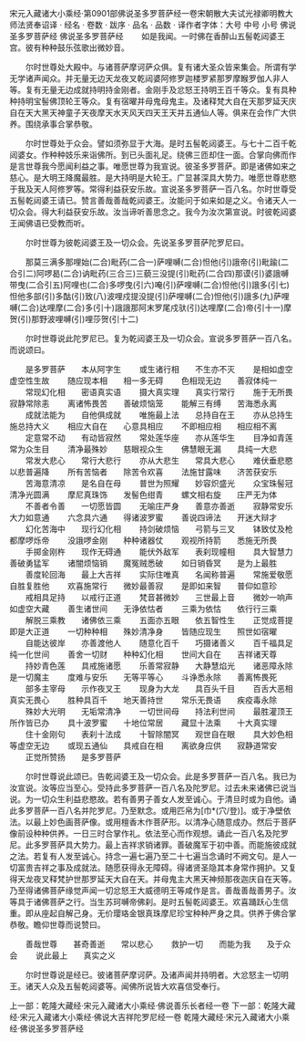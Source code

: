 宋元入藏诸大小乘经·第0901部佛说圣多罗菩萨经一卷宋朝散大夫试光禄卿明教大师法贤奉诏译
· 经名 · 卷数 · 跋序
· 品名 · 品数 · 译作者字体：大号 中号 小号
佛说圣多罗菩萨经
佛说圣多罗菩萨经
　　如是我闻。一时佛在香醉山五髻乾闼婆王宫。彼有种种鼓乐弦歌出微妙音。

　　尔时世尊处大殿中。与诸菩萨摩诃萨众俱。复有诸大圣众皆来集会。所谓有学无学诸声闻众。并无量无边天龙夜叉乾闼婆阿修罗迦楼罗紧那罗摩睺罗伽人非人等。复有无量无边成就持明持金刚者。金刚手及忿怒王持明王百千等众。复有具种种持明宝髻佛顶轮王等众。复有宿曜并母鬼母鬼主。及诸释梵大自在天那罗延天庆自在天大黑天神童子天夜摩天水天风天四天王天并五通仙人等。俱来在会作广大供养。围绕承事合掌恭敬。

　　尔时世尊处于众会。譬如须弥显于大海。是时五髻乾闼婆王。与七十二百千乾闼婆女。作种种妓乐来诣佛所。到已头面礼足。绕佛三匝却住一面。合掌向佛而作是言世尊我今愿闻利益之事。唯愿世尊为我宣说。彼圣多罗菩萨。即是诸佛如来之慈心。是大明王降魔最胜。是大持明是大轮王。广显甚深具大势力。唯愿世尊悲愍于我及天人阿修罗等。常得利益获安乐故。宣说圣多罗菩萨一百八名。尔时世尊受五髻乾闼婆王请已。赞言善哉善哉乾闼婆王。汝能问于如来如是之义。令诸天人一切众会。得大利益获安乐故。汝当谛听善思念之。我今为汝次第宣说。时彼乾闼婆王闻佛语已受教而听。

　　尔时世尊为彼乾闼婆王及一切众会。先说圣多罗菩萨陀罗尼曰。

　　那莫三满多那哩始(二合)毗药(二合一)萨哩嚩(二合)怛他(引)誐帝(引)毗踰(二合引二)阿啰曷(二合)讷毗药(三合三)三藐三没提(引)毗药(二合四)那谟(引)婆誐嚩带曳(二合引五)阿哩也(二合)多啰曳(引六)唵(引)萨哩嚩(二合)怛他(引)誐多(引七)怛他多部(引)多酤(引)致(八)波哩戍提没提(引)萨哩嚩(二合)怛他(引)誐多(九)萨哩嚩(二合)达哩摩(二合)多(引十)誐誐那阿末罗尾戍驮(引)达哩摩(二合)帝(引十一)摩贺(引)那野波哩嚩(引)哩莎贺(引十二)

　　尔时世尊说此陀罗尼已。复为乾闼婆王及一切众会。宣说多罗菩萨一百八名。而说颂曰。

　　是多罗菩萨　　本从阿字生
　　或生诸行相　　不生亦不灭
　　是相如虚空　　虚空性生故
　　随应现本相　　相一多无碍
　　色相现无边　　善寂体纯一
　　常现幻化相　　密语真实语
　　摄大真实理　　真实行常行
　　施于无所畏　　寂静常除恚
　　离诸怖畏苦　　善破烦恼笼
　　能解三有缚　　苦海悉永离
　　成就法能为　　自他俱成就
　　唯施最上法　　总持自在王
　　亦从总持生　　施总持大义
　　相应大自在　　心意具相应
　　不即相应相　　相应相不离
　　定意常不动　　有动皆寂然
　　常处莲华座　　亦从莲华生
　　目净如青莲　　常为众生目
　　清净最殊妙　　慈眼视众生
　　佛慧眼无漏　　具纯一大悲
　　常发大悲心　　常行大悲行
　　亦从大悲生　　常具大悲心
　　难伏垂悲愍　　以悲普遍降
　　所有苦恼者　　除苦令欢喜
　　法施甘露味　　济苦获安乐
　　苦海意清凉　　是名自在母
　　普世为照耀　　妙容炽盛光
　　众宝珠髻冠　　清净光圆满
　　摩尼真珠饰　　发髻色绀青
　　螺文相右旋　　庄严无为体
　　不善者令善　　一切愿皆圆
　　无喻庄严身　　善意亦善逝
　　寂静常安乐　　大力如意通
　　六念具六通　　得诸波罗蜜
　　善说四谛法　　开迷大辩才
　　幻化苦海中　　现行幻化相
　　持剑破烦恼　　弓箭与三叉
　　钵致仗及枪　　都摩啰烁帝
　　没誐啰金刚　　种种诸器仗
　　观视所持箭　　悉施无所畏
　　手掷金刚杵　　现作无碍通
　　能伏外敌军　　表刹现幢相
　　具大智慧力　　善破勇猛军
　　诸闇烦恼销　　魔冤贼悉破
　　如日销昏冥　　是为上最胜
　　善度轮回海　　最上大吉祥
　　实际住唯真　　名闻称普遍
　　常施爱敬愿　　自胜复胜他
　　欢喜施常行　　微妙最善寂
　　是即如来智　　普仰如意珍
　　戒相具足持　　以戒行正道
　　梵音甚微妙　　三世最上音
　　微妙一响声　　如虚空大藏
　　善生诸世间　　无诤依怙者
　　三乘为依怙　　依行行三乘
　　解脱三乘教　　诸佛依三乘
　　五面亦五眼　　依五智性生
　　正觉成菩提　　即是大正道
　　一切种种相　　殊妙清净身
　　皆随应现生　　照世如宿曜
　　自能达彼岸　　亦善渡他人
　　随意化百千　　巧摄诸善义
　　百千福具足　　纯一化世间
　　善舍一切财　　种种幻化相
　　世间大自在　　吉祥诸天尊
　　持妙青色莲　　具戒施诸愿
　　乐善常寂静　　大静慧焰光
　　诸恶障永除　　是一切魔主
　　度难与安乐　　无等平等心
　　斗诤悉永除　　善离怖畏死
　　部多主宰母　　示作夜叉王
　　现身为大龙　　具百头千目
　　百舌大恶相　　真实无畏心
　　胜种具百千　　地天善持世
　　常乐无畏语　　疾疫毒永除
　　殊妙大光明　　无垢常清净
　　一切世间母　　持法利世间
　　最胜灌顶王　　所作皆已办
　　具十波罗蜜　　十地位常居
　　藏显十法乘　　十大真实理
　　住十金刚句　　表刹十法成
　　十智除闇冥　　观世自在眼
　　具大妙色相　　等虚空无边
　　或现五通仙　　具戒自在相
　　离欲身应供　　寂静道常安
　　正觉所赞扬　　是多罗菩萨

　　尔时世尊说此颂已。告乾闼婆王及一切众会。此是多罗菩萨一百八名。我已为汝宣说。汝等应当至心。受持此多罗菩萨一百八名及陀罗尼。过去未来诸佛已说当说。为一切众生利益悲愍故。若有善男子善女人发至诚心。于清旦时或为自他。诵此多罗菩萨一百八名并陀罗尼。乃至默念。或用匹帛为[巾*(穴/登)]。或于净壁依法。以最上妙色画菩萨像。或用檀香木作菩萨形。以清净心随意成办。然后于菩萨像前设种种供养。一日三时合掌作礼。依法至心而作观想。诵此一百八名及陀罗尼。此多罗菩萨具大势力。最上吉祥求销诸罪。善破魔军于初中善。而能施彼成就之法。若复有人发至诚心。持念一遍七遍乃至二十七遍当念诵时不阙文句。是人一切富贵吉祥之事及成就法。随愿获得永无障碍。得诸贤圣隐其本身常作拥护。又复得天龙夜叉释梵护世那罗延天大自在天。并母鬼主大黑天神频那夜迦庆自在天等。乃至得诸佛菩萨缘觉声闻一切忿怒王大威德明王等咸作是言。善哉善哉善男子。汝等具于诸佛菩萨之行。当生苏珂嚩帝佛刹。是时五髻乾闼婆王。欢喜踊跃心生信重。即从座起自解己身。无价璎珞金银真珠摩尼珍宝种种严身之具。供养于佛合掌恭敬。瞻仰世尊而说赞曰。

　　善哉世尊　　甚奇善逝　　常以悲心
　　救护一切　　而能为我　　及于众会
　　说此最上　　真实之义

　　尔时世尊说是经已。彼诸菩萨摩诃萨。及诸声闻并持明者。大忿怒主一切明王。诸天人众及五髻乾闼婆等。闻佛所说皆大欢喜信受奉行。

上一部：乾隆大藏经·宋元入藏诸大小乘经·佛说善乐长者经一卷
下一部：乾隆大藏经·宋元入藏诸大小乘经·佛说大吉祥陀罗尼经一卷
乾隆大藏经·宋元入藏诸大小乘经·佛说圣多罗菩萨经
